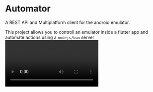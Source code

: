# Automator

A REST APi and Multiplatform client for the android emulator.

This project allows you to controll an emulator inside a flutter app and automate actions using a `nodejs/bun` server
<video controls src="screenshots/Recording 2025-10-25 043747.mp4" title="Automator screen recording"></video>